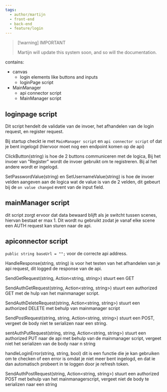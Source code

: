 ```yaml
---
tags:
  - author/martijn
  - front-end
  - back-end
  - feature/login
---
```

>[!warning] IMPORTANT
>
>Martijn will update this system soon, and so will the documentation. 

contains:
- canvas
	- login elements like buttons and inputs
	- loginPage script
- MainManager
	- api connector script
	- MainManager script
	
## loginpage script

Dit script hendelt de validatie van de invoer, het afhandelen van de login request, en register request.

Bij startup checkt ie met `MainManager script` en `api connector script` of dat je bent ingelogd (hiervoor moet nog een endpoint komen op de api)

ClickButton(string) is hoe de 2 buttons communiceren met de logica, Bij het invoer van "Register" wordt de invoer gebruikt om te registreren. Bij al het andere wordt er ingelogd.

SetPasswordValue(string) en SetUsernameValue(string) is hoe de invoer velden aangeven aan de logica wat de value is van de 2 velden, dit gebeurt bij de `on value changed` event van de input field.

## mainManager script

dit script zorgt ervoor dat data bewaard blijft als je switcht tussen scenes, hiervan bestaat er max 1. Dit wordt nu gebruikt zodat je vanaf elke scene een AUTH request kan sturen naar de api.

## apiconnector script

`public string baseUrl = "";` voor de correcte api address.

HandleResponse(string, string) is voor het testen van het afhandelen van je api request, dit logged de response van de api.

SendGetRequest(string, Action<string, string>) stuurt een GET

SendAuthGetRequest(string, Action<string, string>) stuurt een authorized GET met de hulp van het mainmanager script.

SendAuthDeleteRequest(string, Action<string, string>) stuurt een authorized DELETE met behulp van mainmanager script

SendPostRequest(string, string, Action<string, string>) stuurt een POST, vergeet de body niet te serializen naar een string.

sentAuthPutRequest(string, string, Action<string, string>) stuurt een authorized PUT naar de api met behulp van de mainmanager script, vergeet niet het serializen van de body naar n string

handleLoginError(string, string, bool) dit is een functie die je kan gebruiken om te checken of een error is omdat je niet meer bent ingelogd, en dat ie dan automatisch probeert in te loggen door je refresh token. 

SendAuthPostRequest(string, Action<string, string>) stuurt een authorized POST met behulp van het mainmanagerscript, vergeet niet de body te serializen naar een string

 